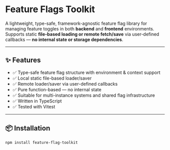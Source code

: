 # Feature Flags Toolkit

A lightweight, type-safe, framework-agnostic feature flag library for managing feature toggles in both **backend** and **frontend** environments. Supports static **file-based loading or remote fetch/save** via user-defined callbacks — **no internal state or storage dependencies**.

---

## ✨ Features

- ✅ Type-safe feature flag structure with environment & context support
- ✅ Local static file-based loader/saver
- ✅ Remote loader/saver via user-defined callbacks
- ✅ Pure function-based — no internal state
- ✅ Suitable for multi-instance systems and shared flag infrastructure
- ✅ Written in TypeScript
- ✅ Tested with Vitest

---

## 📦 Installation

```bash
npm install feature-flag-toolkit

